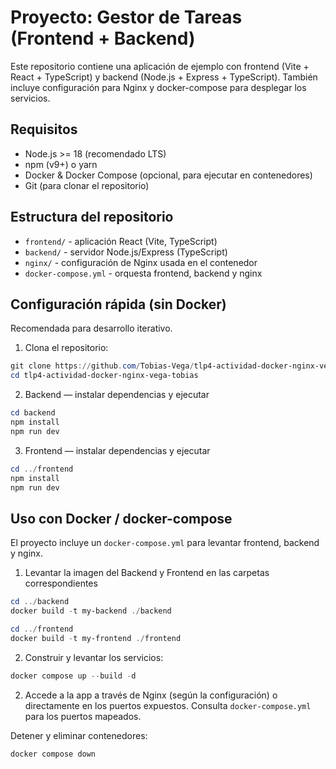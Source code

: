 # Proyecto: Gestor de Tareas (Frontend + Backend)

Este repositorio contiene una aplicación de ejemplo con frontend (Vite + React + TypeScript) y backend (Node.js + Express + TypeScript). También incluye configuración para Nginx y docker-compose para desplegar los servicios.

## Requisitos

- Node.js >= 18 (recomendado LTS)
- npm (v9+) o yarn
- Docker & Docker Compose (opcional, para ejecutar en contenedores)
- Git (para clonar el repositorio)

## Estructura del repositorio

- `frontend/` - aplicación React (Vite, TypeScript)
- `backend/` - servidor Node.js/Express (TypeScript)
- `nginx/` - configuración de Nginx usada en el contenedor
- `docker-compose.yml` - orquesta frontend, backend y nginx

## Configuración rápida (sin Docker)

Recomendada para desarrollo iterativo.

1. Clona el repositorio:

```powershell
git clone https://github.com/Tobias-Vega/tlp4-actividad-docker-nginx-vega-tobias
cd tlp4-actividad-docker-nginx-vega-tobias
```

2. Backend — instalar dependencias y ejecutar

```powershell
cd backend
npm install
npm run dev
```

3. Frontend — instalar dependencias y ejecutar

```powershell
cd ../frontend
npm install
npm run dev
```

## Uso con Docker / docker-compose

El proyecto incluye un `docker-compose.yml` para levantar frontend, backend y nginx.

1. Levantar la imagen del Backend y Frontend en las carpetas correspondientes

```powershell
cd ../backend
docker build -t my-backend ./backend

cd ../frontend
docker build -t my-frontend ./frontend
```

2. Construir y levantar los servicios:

```powershell
docker compose up --build -d
```

2. Accede a la app a través de Nginx (según la configuración) o directamente en los puertos expuestos. Consulta `docker-compose.yml` para los puertos mapeados.

Detener y eliminar contenedores:

```powershell
docker compose down
```